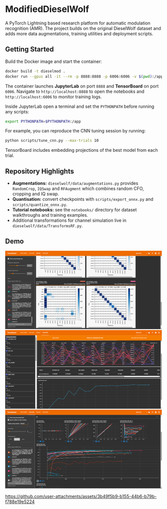 # ModifiedDieselWolf

A PyTorch Lightning based research platform for automatic modulation recognition (AMR). The project builds on the original DieselWolf dataset and adds more data augmentations, training utilities and deployment scripts.

## Getting Started

Build the Docker image and start the container:

```bash
docker build -t dieselmod .
docker run --gpus all -it --rm -p 8888:8888 -p 6006:6006 -v $(pwd):/app dieselmod
```

The container launches **JupyterLab** on port `8888` and **TensorBoard** on port `6006`. Navigate to `http://localhost:8888` to open the notebooks and `http://localhost:6006` to monitor training logs.

Inside JupyterLab open a terminal and set the `PYTHONPATH` before running any scripts:

```bash
export PYTHONPATH=$PYTHONPATH:/app
```

For example, you can reproduce the CNN tuning session by running:

```bash
python scripts/tune_cnn.py --max-trials 10
```
TensorBoard includes embedding projections of the best model from each trial.

## Repository Highlights

- **Augmentations:** `dieselwolf/data/augmentations.py` provides `RandomCrop`, `IQSwap` and `RFAugment` which combines random CFO, cropping and IQ swap.
- **Quantisation:** convert checkpoints with `scripts/export_onnx.py` and `scripts/quantize_onnx.py`.
- **Tutorial notebooks:** see the `notebooks/` directory for dataset walkthroughs and training examples.
- Additional transformations for channel simulation live in `dieselwolf/data/TransformsRF.py`.

## Demo

![Confusion matrices](demo_pics/confusion_images.png)
![Parallel coordinates](demo_pics/parallel_coords.png)
![Training curves](demo_pics/scalars.png)


https://github.com/user-attachments/assets/3b49f5b9-b155-44b6-b79b-f788e19e5224


